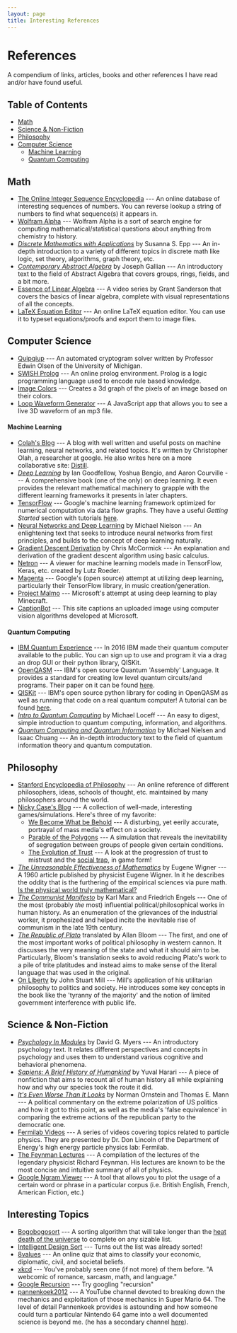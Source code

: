 ```yaml
---
layout: page
title: Interesting References
---
```

# References
A compendium of links, articles, books and other references I have read and/or have found useful.

## Table of Contents
* [Math](#math)
* [Science & Non-Fiction](#science--non-fiction)
* [Philosophy](#philosophy)
* [Computer Science](#computer-science)
  * [Machine Learning](#machine-learning)
  * [Quantum Computing](#quantum-computing)

## Math
* [The Online Integer Sequence Encyclopedia](https://oeis.org) --- An online database of interesting sequences of numbers. You can reverse lookup a string of numbers to find what sequence(s) it appears in.
* [Wolfram Alpha](https://www.wolframalpha.com) --- Wolfram Alpha is a sort of search engine for computing mathematical/statistical questions about anything from chemistry to history.
* [*Discrete Mathematics with Applications*](http://condor.depaul.edu/sepp/DMwA4e.htm) by Susanna S. Epp --- An in-depth introduction to a variety of different topics in discrete math like logic, set theory, algorithms, graph theory, etc.
* [*Contemporary Abstract Algebra*](https://isidore.co/calibre/get/pdf/4975) by Joseph Gallian --- An introductory text to the field of Abstract Algebra that covers groups, rings, fields, and a bit more.
* [Essence of Linear Algebra](https://www.youtube.com/playlist?list=PLZHQObOWTQDPD3MizzM2xVFitgF8hE_ab) --- A video series by Grant Sanderson that covers the basics of linear algebra, complete with visual representations of all the concepts.
* [LaTeX Equation Editor](https://www.codecogs.com/latex/eqneditor.php) --- An online LaTeX equation editor. You can use it to typeset equations/proofs and export them to image files.

## Computer Science
* [Quipqiup](https://quipqiup.com) --- An automated cryptogram solver written by Professor Edwin Olsen of the University of Michigan.
* [SWISH Prolog](https://swish.swi-prolog.org) --- An online prolog environment. Prolog is a logic programming language used to encode rule based knowledge.
* [Image Colors](https://franciscouzo.github.io/image_colors/) --- Creates a 3d graph of the pixels of an image based on their colors.
* [Loop Waveform Generator](https://airtightinteractive.com/demos/js/reactive/) --- A JavaScript app that allows you to see a live 3D waveform of an mp3 file.

#### Machine Learning
* [Colah's Blog](https://colah.github.io) --- A blog with well written and useful posts on machine learning, neural networks, and related topics. It's written by Christopher Olah, a researcher at google. He also writes here on a more collaborative site: [Distill](https://distill.pub).
* [*Deep Learning*](http://www.deeplearningbook.org) by Ian Goodfellow, Yoshua Bengio, and Aaron Courville --- A comprehensive book (one of the only) on deep learning. It even provides the relevant mathematical machinery to grapple with the different learning frameworks it presents in later chapters.
* [TensorFlow](https://www.tensorflow.org/) --- Google's machine learning framework optimized for numerical computation via data flow graphs. They have a useful *Getting Started* section with tutorials [here](https://www.tensorflow.org/get_started/).
* [Neural Networks and Deep Learning](http://neuralnetworksanddeeplearning.com/index.html) by Michael Nielson --- An enlightening text that seeks to introduce neural networks from first principles, and builds to the concept of deep learning naturally.
* [Gradient Descent Derivation](http://mccormickml.com/2014/03/04/gradient-descent-derivation/) by Chris McCormick --- An explanation and derivation of the gradient descent algorithm using basic calculus.
* [Netron](https://github.com/lutzroeder/netron) --- A viewer for machine learning models made in TensorFlow, Keras, etc. created by Lutz Roeder.
* [Magenta](https://magenta.tensorflow.org) --- Google's (open source) attempt at utilizing deep learning, particularly their TensorFlow library, in music creation/generation.
* [Project Malmo](https://www.microsoft.com/en-us/research/project/project-malmo/) --- Microsoft's attempt at using deep learning to play Minecraft.
* [CaptionBot](https://www.captionbot.ai) --- This site captions an uploaded image using computer vision algorithms developed at Microsoft.

#### Quantum Computing
* [IBM Quantum Experience](https://quantumexperience.ng.bluemix.net/qx/experience) --- In 2016 IBM made their quantum computer available to the public. You can sign up to use and program it via a drag an drop GUI or their python library, QISKit.
* [OpenQASM](https://github.com/QISKit/openqasm) --- IBM's open source Quantum 'Assembly' Language. It provides a standard for creating low level quantum circuits/and programs. Their paper on it can be found [here](https://arxiv.org/pdf/1707.03429.pdf).
* [QISKit](https://github.com/QISKit/qiskit-sdk-py) --- IBM's open source python library for coding in OpenQASM as well as running that code on a real quantum computer! A tutorial can be found [here](https://github.com/QISKit/qiskit-tutorial).
* [*Intro to Quantum Computing*](http://lapastillaroja.net/wp-content/uploads/2016/09/Intro_to_QC_Vol_1_Loceff.pdf) by Michael Loceff --- An easy to digest, simple introduction to quantum computing, information, and algorithms.
* [*Quantum Computing and Quantum Information*]() by Michael Nielsen and Isaac Chuang --- An in-depth introductory text to the field of quantum information theory and quantum computation.

## Philosophy
* [Stanford Encyclopedia of Philosophy](https://plato.stanford.edu/contents.html) --- An online reference of different philosophers, ideas, schools of thought, etc. maintained by many philosophers around the world.
* [Nicky Case's Blog](http://ncase.me) --- A collection of well-made, interesting games/simulations. Here's three of my favorite:
  * [We Become What be Behold](https://ncase.itch.io/wbwwb) --- A disturbing, yet eerily accurate, portrayal of mass media's effect on a society.
  * [Parable of the Polygons](http://ncase.me/polygons/) --- A simulation that reveals the inevitability of segregation between groups of people given certain conditions.
  * [The Evolution of Trust](http://ncase.me/trust/) ---  A look at the progression of trust to mistrust and the [social trap](https://en.wikipedia.org/wiki/Social_trap), in game form!
* [*The Unreasonable Effectiveness of Mathematics*](http://www.maths.ed.ac.uk/~aar/papers/wigner.pdf) by Eugene Wigner --- A 1960 article published by physicist Eugene Wigner. In it he describes the oddity that is the furthering of the empirical sciences via pure math. [Is the physical world truly mathematical?](https://en.wikipedia.org/wiki/Mathematical_universe_hypothesis)
* [*The Communist Manifesto*](https://www.marxists.org/archive/marx/works/download/pdf/Manifesto.pdf) by Karl Marx and Friedrich Engels --- One of the most (probably *the* most) influential political/philosophical works in human history. As an enumeration of the grievances of the industrial worker, it prophesized and helped incite the inevitable rise of communism in the late 19th century.
* [*The Republic of Plato*](http://www.inp.uw.edu.pl/mdsie/Political_Thought/Plato-Republic.pdf) translated by Allan Bloom --- The first, and one of the most important works of political philosophy in western cannon. It discusses the very meaning of the state and what it should aim to be. Particularly, Bloom's translation seeks to avoid reducing Plato's work to a pile of trite platitudes and instead aims to make sense of the literal language that was used in the original.
* [On Liberty](https://www.utilitarianism.com/ol/one.html) by John Stuart Mill --- Mill's application of his utilitarian philosophy to politics and society. He introduces some key concepts in the book like the 'tyranny of the majority' and the notion of limited government interference with public life.

## Science & Non-Fiction
* [*Psychology In Modules*](https://www.macmillanlearning.com/Catalog/product/psychologyinmodules-twelfthedition-myers#tab) by David G. Myers --- An introductory psychology text. It relates different perspectives and concepts in psychology and uses them to understand various cognitive and behavioral phenomena.
* [*Sapiens: A Brief History of Humankind*](http://www.ynharari.com/book/sapiens/) by Yuval Harari --- A piece of nonfiction that aims to recount all of human history all while explaining how and why our species took the route it did.
* [*It's Even Worse Than It Looks*](https://www.brookings.edu/books/its-even-worse-than-it-looks-how-the-american-constitutional-system-collided-with-the-new-politics-of-extremism/) by Norman Ornstein and Thomas E. Mann --- A political commentary on the extreme polarization of US politics and how it got to this point, as well as the media's 'false equivalence' in comparing the extreme actions of the republican party to the democratic one.
* [Fermilab Videos](https://www.youtube.com/playlist?list=PLr4c_1szMTz9YypnHayf4JXqWBa2PwPdw) --- A series of videos covering topics related to particle physics. They are presented by Dr. Don Lincoln of the Department of Energy's high energy particle physics lab: Fermilab.
* [The Feynman Lectures](http://www.feynmanlectures.caltech.edu/I_toc.html) --- A compilation of the lectures of the legendary physicist Richard Feynman. His lectures are known to be the most concise and intuitive summary of all of physics.
* [Google Ngram Viewer](https://books.google.com/ngrams) --- A tool that allows you to plot the usage of a certain word or phrase in a particular corpus (i.e. British English, French, American Fiction, etc.)

## Interesting Topics
* [Bogobogosort](http://www.dangermouse.net/esoteric/bogobogosort.html) --- A sorting algorithm that will take longer than the [heat death of the universe](https://en.wikipedia.org/wiki/Heat_death_of_the_universe) to complete on any sizable list.
* [Intelligent Design Sort](http://www.dangermouse.net/esoteric/intelligentdesignsort.html) --- Turns out the list was already sorted!
* [8values](https://8values.github.io) --- An online quiz that aims to  classify your economic, diplomatic, civil, and societal beliefs.
* [xkcd](https://xkcd.com) --- You've probably seen one (if not more) of them before. "A webcomic of romance, sarcasm, math, and language."
* [Google Recursion](https://www.google.com/search?q=recursion) --- Try googling "recursion"
* [pannenkoek2012](https://www.youtube.com/user/pannenkoek2012) --- A YouTube channel devoted to breaking down the mechanics and exploitation of those mechanics in Super Mario 64. The level of detail Pannenkoek provides is astounding and how someone could turn a particular Nintendo 64 game into a well documented science is beyond me. (he has a secondary channel [here](https://www.youtube.com/user/pannenkeok2012)).